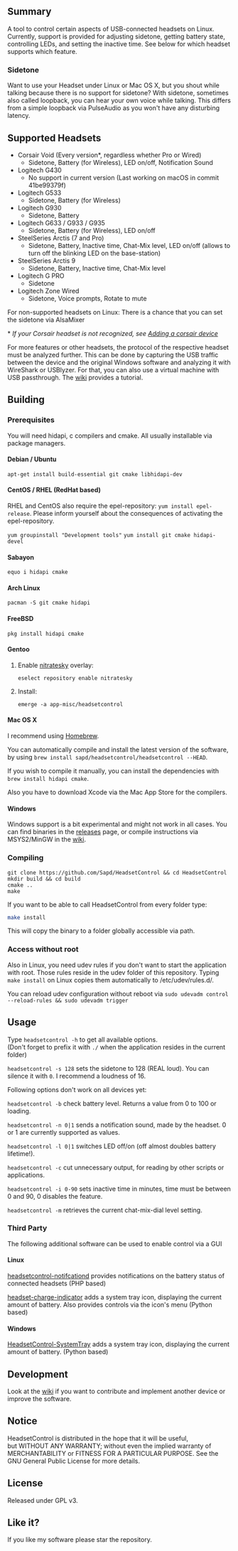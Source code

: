 ## Summary

A tool to control certain aspects of USB-connected headsets on Linux. Currently, support is provided for adjusting sidetone, getting battery state, controlling LEDs, and setting the inactive time. See below for which headset supports which feature.

### Sidetone

Want to use your Headset under Linux or Mac OS X, but you shout while talking because there is no support for sidetone? With sidetone, sometimes also called loopback, you can hear your own voice while
talking. This differs from a simple loopback via PulseAudio as you won't have any disturbing latency.

## Supported Headsets

- Corsair Void (Every version*, regardless whether Pro or Wired)
  - Sidetone, Battery (for Wireless), LED on/off, Notification Sound
- Logitech G430
  - No support in current version (Last working on macOS in commit 41be99379f)
- Logitech G533
  - Sidetone, Battery (for Wireless)
- Logitech G930
  - Sidetone, Battery
- Logitech G633 / G933 / G935
  - Sidetone, Battery (for Wireless), LED on/off
- SteelSeries Arctis (7 and Pro)
  - Sidetone, Battery, Inactive time, Chat-Mix level, LED on/off (allows to turn off the blinking LED on the base-station)
- SteelSeries Arctis 9
  - Sidetone, Battery, Inactive time, Chat-Mix level
- Logitech G PRO
  - Sidetone
- Logitech Zone Wired
  - Sidetone, Voice prompts, Rotate to mute

For non-supported headsets on Linux: There is a chance that you can set the sidetone via AlsaMixer

&ast; *If your Corsair headset is not recognized, see [Adding a corsair device](https://github.com/Sapd/HeadsetControl/wiki/Adding-a-Corsair-device)*

For more features or other headsets, the protocol of the respective headset must be analyzed further. This can be done by capturing the USB traffic between the device and the original Windows software and analyzing it with WireShark or USBlyzer. For that, you can also use a virtual machine with USB passthrough. The [wiki](https://github.com/Sapd/HeadsetControl/wiki/Development) provides a tutorial.

## Building

### Prerequisites

You will need hidapi, c compilers and cmake. All usually installable via package managers.

#### Debian / Ubuntu

`apt-get install build-essential git cmake libhidapi-dev`

#### CentOS / RHEL (RedHat based)

RHEL and CentOS also require the epel-repository: `yum install epel-release`. Please inform yourself about the consequences of activating the epel-repository.

`yum groupinstall "Development tools"`
`yum install git cmake hidapi-devel`

#### Sabayon

`equo i hidapi cmake`

#### Arch Linux

`pacman -S git cmake hidapi`

#### FreeBSD

`pkg install hidapi cmake`

#### Gentoo

1. Enable [nitratesky](https://github.com/VTimofeenko/nitratesky) overlay:

    `eselect repository enable nitratesky`
2. Install:

    `emerge -a app-misc/headsetcontrol`

#### Mac OS X

I recommend using [Homebrew](https://brew.sh).

You can automatically compile and install the latest version of the software, by using
`brew install sapd/headsetcontrol/headsetcontrol --HEAD`.

If you wish to compile it manually, you can install the dependencies with  `brew install hidapi cmake`.

Also you have to download Xcode via the Mac App Store for the compilers.

#### Windows

Windows support is a bit experimental and might not work in all cases. You can find binaries in the [releases](https://github.com/Sapd/HeadsetControl/releases) page, or compile instructions via MSYS2/MinGW in the [wiki](https://github.com/Sapd/HeadsetControl/wiki/Development#windows).

### Compiling

```
git clone https://github.com/Sapd/HeadsetControl && cd HeadsetControl
mkdir build && cd build
cmake ..
make
```

If you want to be able to call HeadsetControl from every folder type:
```bash
make install
```
This will copy the binary to a folder globally accessible via path.

### Access without root

Also in Linux, you need udev rules if you don't want to start the application with root. Those rules reside in the udev folder of this repository. Typing `make install` on Linux copies them automatically to /etc/udev/rules.d/.

You can reload udev configuration without reboot via `sudo udevadm control --reload-rules && sudo udevadm trigger`

## Usage

Type `headsetcontrol -h` to get all available options.\
(Don't forget to prefix it with `./` when the application resides in the current folder)

`headsetcontrol -s 128` sets the sidetone to 128 (REAL loud). You can silence it with `0`. I recommend a loudness of 16.

Following options don't work on all devices yet:

`headsetcontrol -b` check battery level. Returns a value from 0 to 100 or loading.

`headsetcontrol -n 0|1` sends a notification sound, made by the headset. 0 or 1 are currently supported as values.

`headsetcontrol -l 0|1` switches LED off/on (off almost doubles battery lifetime!).

`headsetcontrol -c` cut unnecessary output, for reading by other scripts or applications.

`headsetcontrol -i 0-90` sets inactive time in minutes, time must be between 0 and 90, 0 disables the feature.

`headsetcontrol -m` retrieves the current chat-mix-dial level setting.

### Third Party
The following additional software can be used to enable control via a GUI

#### Linux
[headsetcontrol-notifcationd](https://github.com/Manawyrm/headsetcontrol-notificationd) provides notifications on the battery status of connected headsets (PHP based)

[headset-charge-indicator](https://github.com/centic9/headset-charge-indicator/) adds a system tray icon, displaying the current amount of battery. Also provides controls via the icon's menu (Python based)

#### Windows
[HeadsetControl-SystemTray](https://github.com/zampierilucas/HeadsetControl-SystemTray) adds a system tray icon, displaying the current amount of battery. (Python based)


## Development

Look at the [wiki](https://github.com/Sapd/HeadsetControl/wiki/Development) if you want to contribute and implement another device or improve the software.

## Notice

HeadsetControl is distributed in the hope that it will be useful,\
but WITHOUT ANY WARRANTY; without even the implied warranty of\
MERCHANTABILITY or FITNESS FOR A PARTICULAR PURPOSE.  See the\
GNU General Public License for more details.

## License

Released under GPL v3.

## Like it?

If you like my software please star the repository.
